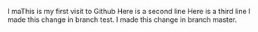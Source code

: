 I maThis is my first visit to Github
Here is a second line
Here is a third line
I made this change in branch test.
I made this change in branch master.

